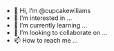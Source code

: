 - 👋 Hi, I’m @cupcakewiliams
- 👀 I’m interested in ...
- 🌱 I’m currently learning ...
- 💞️ I’m looking to collaborate on ...
- 📫 How to reach me ...

<!---
cupcakewiliams/cupcakewiliams is a ✨ special ✨ repository because its `README.md` (this file) appears on your GitHub profile.
You can click the Preview link to take a look at your changes.
--->
